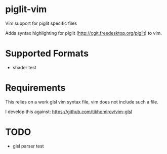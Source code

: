 piglit-vim
==========

Vim support for piglit specific files

Adds syntax highlighting for piglit (http://cgit.freedesktop.org/piglit) to vim.


Supported Formats
=================

- shader test


Requirements
============

This relies on a work glsl vim syntax file, vim does not include such a file.

I develop this against: https://github.com/tikhomirov/vim-glsl


TODO
====

- glsl parser test
